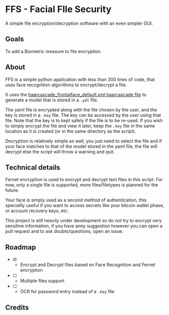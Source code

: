 # FFS - Facial FIle Security
A simple file encryption/decryption software with an even simpler GUI.

## Goals
To add a Biometric measure to file encryption.

## About
FFS is a simple python application with less than 300 lines of code, that uses face recognition algorithms to encrypt/decrypt a file.

It uses the [haarcascade_frontalface_default.xml haarcascade file](https://github.com/opencv/opencv/blob/4.x/data/haarcascades/haarcascade_frontalface_default.xml) to generate a model that is stored in a `.yml` file.

The yaml file is encrypted along with the file chosen by the user, and the key is stored in a `.key` file. The key can be accessed by the user using that file. Note that the key is to kept safely if the file is to be re-used. If you wish to simply encrypt the file and view it later, keep the `.key` file in the same location as it is created (or in the same directory as the script).

Decryption is relatively simple as well, you just need to select the file and if your face matches to that of the model stored in the yaml file, the file will decrypt else the script will throw a warning and quit.

## Technical details
Fernet encryption is used to encrypt and decrypt text files in this script.
For now, only a single file is supported, more files/filetypes is planned for the future.

Your face is simply used as a second method of authentication, this speciallly useful if you want to access secrets like your bitcoin wallet phase, or account recovery keys, etc.

This project is still heavily under development so do not try to encrypt very sensitive information, if you have anny suggestion however you can open a pull request and to ask doubts/questions, open an issue.

## Roadmap
- [x] - Encrypt and Decrypt files based on Face Recognition and Fernet encryption 
- [ ] - Multiple files support 
- [ ] - OCR for password entry instead of a `.key` file

## Credits